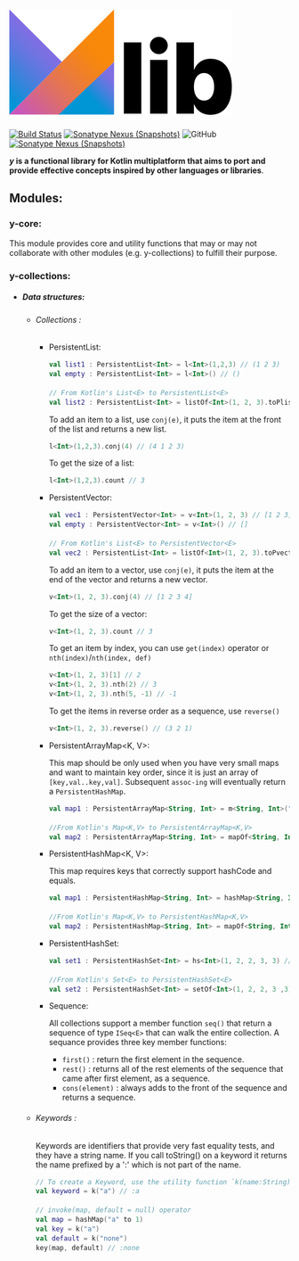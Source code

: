 ![Y](docs/art/logo-with-text.png)
========

[![Build Status](https://github.com/whyrising/y/workflows/build/badge.svg)](https://github.com/whyrising/y/actions) [![Sonatype Nexus (Snapshots)](https://img.shields.io/maven-central/v/com.github.whyrising.y/y-core?color=blue&label=latest%20release&server=https%3A%2F%2Foss.sonatype.org)](http://search.maven.org/#search|ga|1|com.github.whyrising.y) ![GitHub](https://img.shields.io/github/license/whyrising/y) [![Sonatype Nexus (Snapshots)](https://img.shields.io/nexus/s/com.github.whyrising.y/y-core?label=latest%20snapshot&server=https%3A%2F%2Foss.sonatype.org)](https://oss.sonatype.org/content/repositories/snapshots/com/github/whyrising/y/)

***y* is a functional library for Kotlin multiplatform that aims to port
and provide effective concepts inspired by other languages or libraries**.

## Modules:

### y-core:

This module provides core and utility functions that may or may not collaborate
with other modules (e.g. y-collections) to fulfill their purpose.

### y-collections:

- ##### Data structures:

    - ###### Collections :

        - PersistentList<E>:

          ```kotlin
          val list1 : PersistentList<Int> = l<Int>(1,2,3) // (1 2 3)
          val empty : PersistentList<Int> = l<Int>() // ()
          
          // From Kotlin's List<E> to PersistentList<E>
          val list2 : PersistentList<Int> = listOf<Int>(1, 2, 3).toPlist() // (1 2 3)
          ```

          To add an item to a list, use `conj(e)`, it puts the item at the front
          of the list and returns a new list.

          ```kotlin
          l<Int>(1,2,3).conj(4) // (4 1 2 3)
          ```

          To get the size of a list:

          ```kotlin
          l<Int>(1,2,3).count // 3
          ```

        - PersistentVector<E>:

            ```kotlin
          val vec1 : PersistentVector<Int> = v<Int>(1, 2, 3) // [1 2 3]
            val empty : PersistentVector<Int> = v<Int>() // []
            
            // From Kotlin's List<E> to PersistentVector<E>
            val vec2 : PersistentList<Int> = listOf<Int>(1, 2, 3).toPvector() // [1 2 3]
          ```

          To add an item to a vector, use `conj(e)`, it puts the item at the end
          of the vector and returns a new vector.

          ```kotlin
          v<Int>(1, 2, 3).conj(4) // [1 2 3 4]
          ```

          To get the size of a vector:

          ```kotlin
          v<Int>(1, 2, 3).count // 3
          ```

          To get an item by index, you can use `get(index)` operator
          or `nth(index)`/`nth(index, def)`

          ```kotlin
          v<Int>(1, 2, 3)[1] // 2
          v<Int>(1, 2, 3).nth(2) // 3
          v<Int>(1, 2, 3).nth(5, -1) // -1
          ```

          To get the items in reverse order as a sequence, use `reverse()`

          ```kotlin
          v<Int>(1, 2, 3).reverse() // (3 2 1)
          ```

        - PersistentArrayMap<K, V>:

          This map should be only used when you have very small maps and want to
          maintain key order, since it is just an array of `[key,val..key,val]`.
          Subsequent `assoc-ing` will eventually return a `PersistentHashMap`.

            ```kotlin
            val map1 : PersistentArrayMap<String, Int> = m<String, Int>("1" to 1, "2" to 2) // {"1" 1, "2" 2}
              
            //From Kotlin's Map<K,V> to PersistentArrayMap<K,V>
            val map2 : PersistentArrayMap<String, Int> = mapOf<String, Int>("1" to 1, "2" to 2).toPArrayMap() // {"1" 1, "2" 2}
            ```

        - PersistentHashMap<K, V>:

          This map requires keys that correctly support hashCode and equals.

            ```kotlin
            val map1 : PersistentHashMap<String, Int> = hashMap<String, Int>("1" to 1, "2" to 2) // {"1" 1, "2" 2}
            
            //From Kotlin's Map<K,V> to PersistentHashMap<K,V>
            val map2 : PersistentHashMap<String, Int> = mapOf<String, Int>("1" to 1, "2" to 2).toPhashMap() // {"1" 1, "2" 2}
            ```

        - PersistentHashSet<E>:

          ```kotlin
          val set1 : PersistentHashSet<Int> = hs<Int>(1, 2, 2, 3, 3) // #{1 2 3}
          
          //From Kotlin's Set<E> to PersistentHashSet<E>
          val set2 : PersistentHashSet<Int> = setOf<Int>(1, 2, 2, 3 ,3).toPhashSet() // #{1 2 3}
          ```

        - Sequence:

          All collections support a member function `seq()` that return a
          sequence of type `ISeq<E>` that can walk the entire collection. A
          sequance provides three key member functions:

            - `first()` : return the first element in the sequence.
            - `rest()` : returns all of the rest elements of the sequence that
              came after first element, as a sequence.
            - `cons(element)` : always adds to the front of the sequence and
              returns a sequence.

    - ###### Keywords :

      Keywords are identifiers that provide very fast equality tests, and they
      have a string name. If you call toString() on a keyword it returns the
      name prefixed by a ':' which is not part of the name.

      ```kotlin
      // To create a Keyword, use the utility function `k(name:String)`:
      val keyword = k("a") // :a
      
      // invoke(map, default = null) operator
      val map = hashMap("a" to 1)
      val key = k("a")
      val default = k("none")
      key(map, default) // :none
      ```
